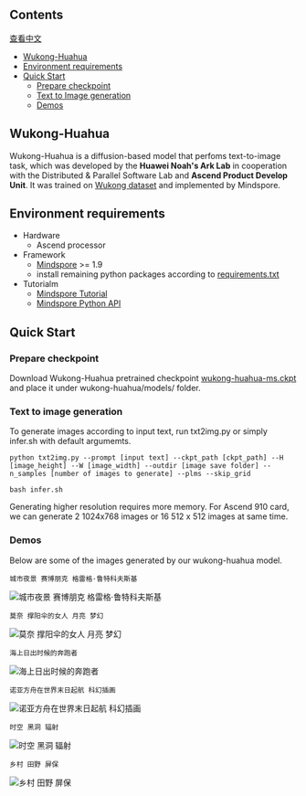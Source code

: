 ## Contents

[查看中文](./README.md)

- [Wukong-Huahua](#wukong-huahua)
- [Environment requirements](#environment-requirements)
- [Quick Start](#quick-start)
    - [Prepare checkpoint](#prepare-checkpoint)
    - [Text to Image generation](#text-to-image-generation)
    - [Demos](#demos)


## Wukong-Huahua

Wukong-Huahua is a diffusion-based model that perfoms text-to-image task, which was developed by the **Huawei Noah's Ark Lab** in cooperation with the Distributed & Parallel Software Lab and **Ascend Product Develop Unit**. It was trained on [Wukong dataset](https://wukong-dataset.github.io/wukong-dataset/)  and implemented by Mindspore.

## Environment requirements

- Hardware
    - Ascend processor
- Framework
    - [Mindspore](https://www.mindspore.cn/ "Mindspore") >= 1.9
    - install remaining python packages according to [requirements.txt](./requirements.txt)
- Tutorialm
    - [Mindspore Tutorial](https://www.mindspore.cn/tutorials/zh-CN/master/index.html)
    - [Mindspore Python API](https://www.mindspore.cn/docs/zh-CN/master/index.html)

## Quick Start
### Prepare checkpoint
Download Wukong-Huahua pretrained checkpoint [wukong-huahua-ms.ckpt](https://download.mindspore.cn/toolkits/minddiffusion/wukong-huahua/wukong-huahua-ms.ckpt) and place it under wukong-huahua/models/ folder.


### Text to image generation
To generate images according to input text, run txt2img.py or simply infer.sh with default argumemts.
```shell
python txt2img.py --prompt [input text] --ckpt_path [ckpt_path] --H [image_height] --W [image_width] --outdir [image save folder] --n_samples [number of images to generate] --plms --skip_grid
```

```shell
bash infer.sh
```

Generating higher resolution requires more memory. For Ascend 910 card, we can generate 2 1024x768 images or 16 512 x 512 images at same time.

### Demos
Below are some of the images generated by our wukong-huahua model. 

```
城市夜景 赛博朋克 格雷格·鲁特科夫斯基
```
![城市夜景 赛博朋克 格雷格·鲁特科夫斯基](demo/城市夜景%20赛博朋克%20格雷格·鲁特科夫斯基.png)

```
莫奈 撑阳伞的女人 月亮 梦幻
```
![莫奈 撑阳伞的女人 月亮 梦幻](demo/莫奈%20撑阳伞的女人%20月亮%20梦幻.png)
```
海上日出时候的奔跑者
```
![海上日出时候的奔跑者](demo/海上日出时候的奔跑者.png)
```
诺亚方舟在世界末日起航 科幻插画
```
![诺亚方舟在世界末日起航 科幻插画](demo/诺亚方舟在世界末日起航%20科幻插画.png)
```
时空 黑洞 辐射
```
![时空 黑洞 辐射](demo/时空%20黑洞%20辐射.png)
```
乡村 田野 屏保
```
![乡村 田野 屏保](demo/乡村%20田野%20屏保.png)